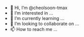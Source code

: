 - 👋 Hi, I’m @cheolsoon-tmax
- 👀 I’m interested in ...
- 🌱 I’m currently learning ...
- 💞️ I’m looking to collaborate on ...
- 📫 How to reach me ...

<!---
cheolsoon-tmax/cheolsoon-tmax is a ✨ special ✨ repository because its `README.md` (this file) appears on your GitHub profile.
You can click the Preview link to take a look at your changes.
--->
